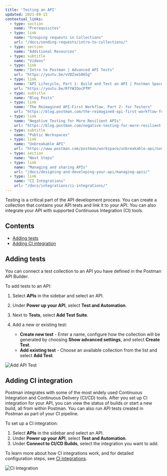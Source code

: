 ```yaml
---
title: 'Testing an API'
updated: 2021-09-15
contextual_links:
  - type: section
    name: "Prerequisites"
  - type: link
    name: "Grouping requests in Collections"
    url: "/docs/sending-requests/intro-to-collections/"
  - type: section
    name: "Additional Resources"
  - type: subtitle
    name: "Videos"
  - type: link
    name: "Intro to Postman | Advanced API Tests"
    url: "https://youtu.be/vVDZxeS865g"
  - type: link
    name: "API Lifecycle, Part 1: Build and Test an API | Postman Space Camp"
    url: "https://youtu.be/RfYWIOocPfM"
  - type: subtitle
    name: "Blog Posts"
  - type: link
    name: "The Reimagined API-First Workflow, Part 2: for Testers"
    url: "https://blog.postman.com/the-reimagined-api-first-workflow-for-testers/"
  - type: link
    name: "Negative Testing for More Resilient APIs"
    url: "https://blog.postman.com/negative-testing-for-more-resilient-apis/"
  - type: subtitle
    name: "Public Workspaces"
  - type: link
    name: "Unbreakable API"
    url: "https://www.postman.com/postman/workspace/unbreakable-api/overview"
  - type: section
    name: "Next Steps"
  - type: link
    name: "Managing and sharing APIs"
    url: "/docs/designing-and-developing-your-api/managing-apis/"
  - type: link
    name: "CI Integrations"
    url: "/docs/integrations/ci-integrations/"
---
```


Testing is a critical part of the API development process. You can create a collection that contains your API tests and link it to your API. You can also integrate your API with supported Continuous Integration (CI) tools.

## Contents

* [Adding tests](#adding-tests)
* [Adding CI integration](#adding-ci-integration)

## Adding tests

You can connect a test collection to an API you have defined in the Postman API Builder.

To add tests to an API:

1. Select **APIs** in the sidebar and select an API.
1. Under **Power up your API**, select **Test and Automation**.
1. Next to **Tests**, select **Add Test Suite**.
1. Add a new or existing test:

    * **Create new test** - Enter a name, configure how the collection will be generated by choosing **Show advanced settings**, and select **Create Test**.
    * **Add existing test** - Choose an available collection from the list and select **Add Test**.

<!-- TO DO: UPDATE SCREENSHOT -->

![Add API Test](https://assets.postman.com/postman-docs/add-test-v9.jpg)

## Adding CI integration

Postman integrates with some of the most widely used Continuous Integration and Continuous Delivery (CI/CD) tools. After you set up CI integration for your API, you can view the status of builds or start a new build, all from within Postman. You can also run API tests created in Postman as part of your CI pipeline.

To set up a CI integration:

1. Select **APIs** in the sidebar and select an API.
1. Under **Power up your API**, select **Test and Automation**.
1. Under **Connect to CI/CD Builds**, select the integration you want to add.

To learn more about how CI integrations work, and for detailed configuration steps, see [CI integrations](/docs/integrations/ci-integrations/).

<!-- TO DO: UPDATE SCREENSHOT -->

![CI Integration](https://assets.postman.com/postman-docs/ci-add-integration-v9.jpg)
